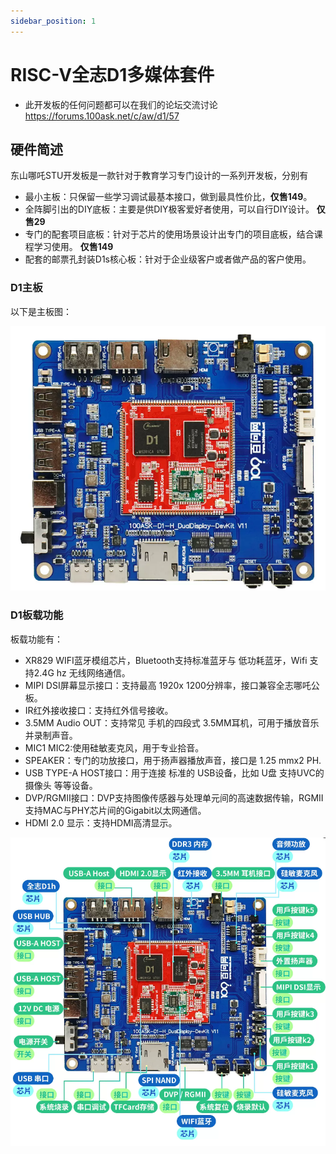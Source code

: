 ```yaml
---
sidebar_position: 1
---
```

# RISC-V全志D1多媒体套件

* 此开发板的任何问题都可以在我们的论坛交流讨论 https://forums.100ask.net/c/aw/d1/57 

## 硬件简述

东山哪吒STU开发板是一款针对于教育学习专门设计的一系列开发板，分别有

 * 最小主板：只保留一些学习调试最基本接口，做到最具性价比，**仅售149**。
 * 全阵脚引出的DIY底板：主要是供DIY极客爱好者使用，可以自行DIY设计。 **仅售29**
 * 专门的配套项目底板：针对于芯片的使用场景设计出专门的项目底板，结合课程学习使用。 **仅售149**
 * 配套的邮票孔封装D1s核心板：针对于企业级客户或者做产品的客户使用。

### D1主板
以下是主板图：

![image-20240628114231875](images/image-20240628114231875.png)

### D1板载功能
板载功能有：

- XR829 WIFI蓝牙模组芯片，Bluetooth支持标准蓝牙与 低功耗蓝牙，Wifi 支持2.4G hz 无线网络通信。
- MIPI DSI屏幕显示接口：支持最高 1920x 1200分辨率，接口兼容全志哪吒公板。
- IR红外接收接口：支持红外信号接收。
- 3.5MM Audio OUT：支持常见 手机的四段式 3.5MM耳机，可用于播放音乐并录制声音。
- MIC1 MIC2:使用硅敏麦克风，用于专业拾音。
- SPEAKER：专门的功放接口，用于扬声器播放声音，接口是 1.25 mmx2 PH.
- USB TYPE-A HOST接口：用于连接 标准的 USB设备，比如 U盘 支持UVC的摄像头 等等设备。
- DVP/RGMII接口：DVP支持图像传感器与处理单元间的高速数据传输，RGMII支持MAC与PHY芯片间的Gigabit以太网通信。
- HDMI 2.0 显示：支持HDMI高清显示。

![image-20240628105654828](images/image-20240628105654828.png)


